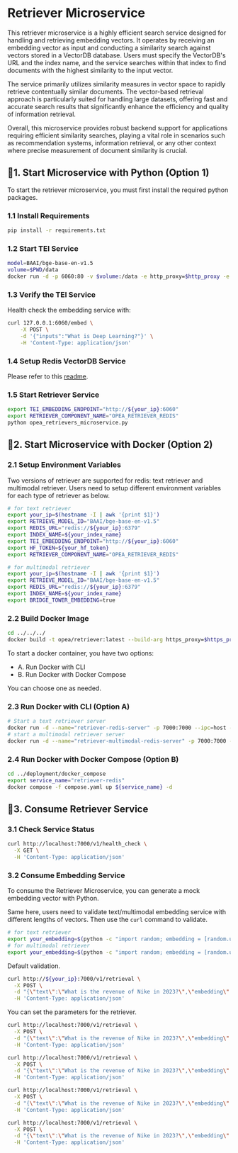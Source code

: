 # Retriever Microservice

This retriever microservice is a highly efficient search service designed for handling and retrieving embedding vectors. It operates by receiving an embedding vector as input and conducting a similarity search against vectors stored in a VectorDB database. Users must specify the VectorDB's URL and the index name, and the service searches within that index to find documents with the highest similarity to the input vector.

The service primarily utilizes similarity measures in vector space to rapidly retrieve contentually similar documents. The vector-based retrieval approach is particularly suited for handling large datasets, offering fast and accurate search results that significantly enhance the efficiency and quality of information retrieval.

Overall, this microservice provides robust backend support for applications requiring efficient similarity searches, playing a vital role in scenarios such as recommendation systems, information retrieval, or any other context where precise measurement of document similarity is crucial.

## 🚀1. Start Microservice with Python (Option 1)

To start the retriever microservice, you must first install the required python packages.

### 1.1 Install Requirements

```bash
pip install -r requirements.txt
```

### 1.2 Start TEI Service

```bash
model=BAAI/bge-base-en-v1.5
volume=$PWD/data
docker run -d -p 6060:80 -v $volume:/data -e http_proxy=$http_proxy -e https_proxy=$https_proxy --pull always ghcr.io/huggingface/text-embeddings-inference:cpu-1.6 --model-id $model
```

### 1.3 Verify the TEI Service

Health check the embedding service with:

```bash
curl 127.0.0.1:6060/embed \
    -X POST \
    -d '{"inputs":"What is Deep Learning?"}' \
    -H 'Content-Type: application/json'
```

### 1.4 Setup Redis VectorDB Service

Please refer to this [readme](../../third_parties/redis/src/README.md).

### 1.5 Start Retriever Service

```bash
export TEI_EMBEDDING_ENDPOINT="http://${your_ip}:6060"
export RETRIEVER_COMPONENT_NAME="OPEA_RETRIEVER_REDIS"
python opea_retrievers_microservice.py
```

## 🚀2. Start Microservice with Docker (Option 2)

### 2.1 Setup Environment Variables

Two versions of retriever are supported for redis: text retriever and multimodal retriever.
Users need to setup different environment variables for each type of retriever as below.

```bash
# for text retriever
export your_ip=$(hostname -I | awk '{print $1}')
export RETRIEVE_MODEL_ID="BAAI/bge-base-en-v1.5"
export REDIS_URL="redis://${your_ip}:6379"
export INDEX_NAME=${your_index_name}
export TEI_EMBEDDING_ENDPOINT="http://${your_ip}:6060"
export HF_TOKEN=${your_hf_token}
export RETRIEVER_COMPONENT_NAME="OPEA_RETRIEVER_REDIS"

# for multimodal retriever
export your_ip=$(hostname -I | awk '{print $1}')
export RETRIEVE_MODEL_ID="BAAI/bge-base-en-v1.5"
export REDIS_URL="redis://${your_ip}:6379"
export INDEX_NAME=${your_index_name}
export BRIDGE_TOWER_EMBEDDING=true
```

### 2.2 Build Docker Image

```bash
cd ../../../
docker build -t opea/retriever:latest --build-arg https_proxy=$https_proxy --build-arg http_proxy=$http_proxy -f comps/retrievers/src/Dockerfile .
```

To start a docker container, you have two options:

- A. Run Docker with CLI
- B. Run Docker with Docker Compose

You can choose one as needed.

### 2.3 Run Docker with CLI (Option A)

```bash
# Start a text retriever server
docker run -d --name="retriever-redis-server" -p 7000:7000 --ipc=host -e http_proxy=$http_proxy -e https_proxy=$https_proxy -e REDIS_URL=$REDIS_URL -e INDEX_NAME=$INDEX_NAME -e TEI_EMBEDDING_ENDPOINT=$TEI_EMBEDDING_ENDPOINT -e HF_TOKEN=$HF_TOKEN -e RETRIEVER_COMPONENT_NAME=$RETRIEVER_COMPONENT_NAME opea/retriever:latest
# start a multimodal retriever server
docker run -d --name="retriever-multimodal-redis-server" -p 7000:7000 --ipc=host -e http_proxy=$http_proxy -e https_proxy=$https_proxy -e REDIS_URL=$REDIS_URL -e INDEX_NAME=$INDEX_NAME -e BRIDGE_TOWER_EMBEDDING=${BRIDGE_TOWER_EMBEDDING} -e RETRIEVER_COMPONENT_NAME=$RETRIEVER_COMPONENT_NAME opea/retriever:latest
```

### 2.4 Run Docker with Docker Compose (Option B)

```bash
cd ../deployment/docker_compose
export service_name="retriever-redis"
docker compose -f compose.yaml up ${service_name} -d
```

## 🚀3. Consume Retriever Service

### 3.1 Check Service Status

```bash
curl http://localhost:7000/v1/health_check \
  -X GET \
  -H 'Content-Type: application/json'
```

### 3.2 Consume Embedding Service

To consume the Retriever Microservice, you can generate a mock embedding vector with Python.

Same here, users need to validate text/multimodal embedding service with different lengths of vectors. Then use the `curl` command to validate.

```bash
# for text retriever
export your_embedding=$(python -c "import random; embedding = [random.uniform(-1, 1) for _ in range(768)]; print(embedding)")
# for multimodal retriever
export your_embedding=$(python -c "import random; embedding = [random.uniform(-1, 1) for _ in range(512)]; print(embedding)")
```

Default validation.

```bash
curl http://${your_ip}:7000/v1/retrieval \
  -X POST \
  -d "{\"text\":\"What is the revenue of Nike in 2023?\",\"embedding\":${your_embedding}}" \
  -H 'Content-Type: application/json'
```

You can set the parameters for the retriever.

```bash
curl http://localhost:7000/v1/retrieval \
  -X POST \
  -d "{\"text\":\"What is the revenue of Nike in 2023?\",\"embedding\":${your_embedding},\"search_type\":\"similarity\", \"k\":4}" \
  -H 'Content-Type: application/json'
```

```bash
curl http://localhost:7000/v1/retrieval \
  -X POST \
  -d "{\"text\":\"What is the revenue of Nike in 2023?\",\"embedding\":${your_embedding},\"search_type\":\"similarity_distance_threshold\", \"k\":4, \"distance_threshold\":1.0}" \
  -H 'Content-Type: application/json'
```

```bash
curl http://localhost:7000/v1/retrieval \
  -X POST \
  -d "{\"text\":\"What is the revenue of Nike in 2023?\",\"embedding\":${your_embedding},\"search_type\":\"similarity_score_threshold\", \"k\":4, \"score_threshold\":0.2}" \
  -H 'Content-Type: application/json'
```

```bash
curl http://localhost:7000/v1/retrieval \
  -X POST \
  -d "{\"text\":\"What is the revenue of Nike in 2023?\",\"embedding\":${your_embedding},\"search_type\":\"mmr\", \"k\":4, \"fetch_k\":20, \"lambda_mult\":0.5}" \
  -H 'Content-Type: application/json'
```
